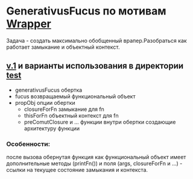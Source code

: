# GenerativusFucus по мотивам [Wrapper](https://github.com/HowProgrammingWorks/Wrapper)
Задача - создать максимально обобщенный врапер.Разобраться как работает замыкание и объектный контекст.
## [v.1](node_modules/v.1/index.js) и варианты использования в директории [test](node_modules/v.1/test)

- generativusFucus обертка
- fucus возвращаемый функциональный объект
- propObj опции обертки
  - closureForFn замыкание для fn
  - thisForFn объектный контекст для fn
  - preComutClosure и ... функции внутри обертки создающие архитектуру функции
### Особенности:
после вызова обернутая функция как функциональный объект имеет дополнительные методы (printFn()) и поля (args, closureForFn и ...) - ссылки на текущее состояние замыкания и контекста.
